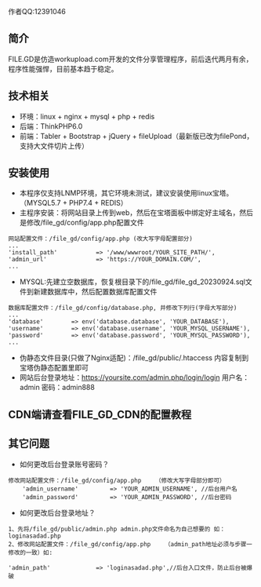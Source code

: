 作者QQ:12391046

## 简介

FILE.GD是仿造workupload.com开发的文件分享管理程序，前后迭代两月有余，程序性能强悍，目前基本趋于稳定。

## 技术相关

* 环境：linux + nginx + mysql + php + redis
* 后端：ThinkPHP6.0
* 前端：Tabler + Bootstrap + jQuery + fileUpload（最新版已改为filePond，支持大文件切片上传）

## 安装使用

* 本程序仅支持LNMP环境，其它环境未测试，建议安装使用linux宝塔。（MYSQL5.7 + PHP7.4 + REDIS）
* 主程序安装：将网站目录上传到web，然后在宝塔面板中绑定好主域名，然后是修改/file_gd/config/app.php配置文件 
~~~
网站配置文件：/file_gd/config/app.php (改大写字母配置部分)
...
'install_path'           => '/www/wwwroot/YOUR_SITE_PATH/',  
'admin_url'              => 'https://YOUR_DOMAIN.COM/', 
...
~~~

* MYSQL:先建立空数据库，恢复根目录下的/file_gd/file_gd_20230924.sql文件到新建数据库中，然后配置数据库配置文件

~~~
数据库配置文件：/file_gd/config/database.php, 并修改下列行(字母大写部分)
...
'database'        => env('database.database', 'YOUR_DATABASE'),
'username'        => env('database.username', 'YOUR_MYSQL_USERNAME'),
'password'        => env('database.password', 'YOUR_MYSQL_PASSWORD'),
...
~~~

* 伪静态文件目录(只做了Nginx适配)：/file_gd/public/.htaccess  内容复制到宝塔伪静态配置里即可
* 网站后台登录地址：https://yoursite.com/admin.php/login/login  用户名：admin  密码：admin888

## CDN端请查看FILE_GD_CDN的配置教程

## 其它问题

* 如何更改后台登录账号密码？
~~~
修改网站配置文件：/file_gd/config/app.php    （修改大写字母部分即可）
    'admin_username'         => 'YOUR_ADMIN_USERNAME', //后台用户名
    'admin_password'         => 'YOUR_ADMIN_PASSWORD', //后台密码
~~~

* 如何更改后台登录地址？
~~~
1、先将/file_gd/public/admin.php admin.php文件命名为自己想要的 如：loginasadad.php
2、修改网站配置文件：/file_gd/config/app.php    （admin_path地址必须与步骤一修改的一致）如:

'admin_path'             => 'loginasadad.php',//后台入口文件，防止后台被爆破
~~~

